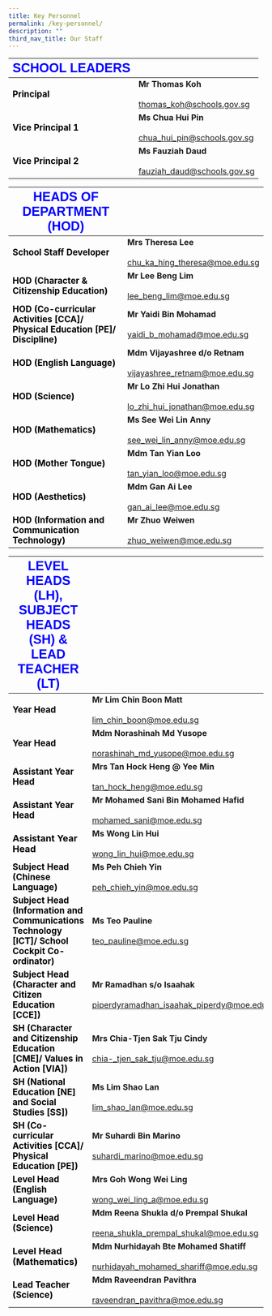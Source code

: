 ```yaml
---
title: Key Personnel
permalink: /key-personnel/
description: ""
third_nav_title: Our Staff
---
```

|  <strong style="color: blue; font-size: 25px; font-family: Arial;">SCHOOL LEADERS</strong>  |                         |
|------------------|----------------------------------------------------|
|<strong style="color: black; font-size: 17px;">Principal</strong>| **Mr Thomas Koh**<br><br><a href="mailto:thomas_koh@schools.gov.sg">thomas_koh@schools.gov.sg</a>     |
| <strong style="color: black; font-size: 17px;">Vice Principal 1</strong>| **Ms Chua Hui Pin**<br><br><a href="mailto:CHUA_Hui_Pin@schools.gov.sg">chua_hui_pin@schools.gov.sg</a> |
| <strong style="color: black; font-size: 17px;">Vice Principal 2</strong> | **Ms Fauziah Daud**<br><br><a href="mailto:fauziah_daud@schools.gov.sg">fauziah_daud@schools.gov.sg</a> |



| <strong style="color: blue; font-size: 25px; font-family: Arial;">HEADS OF DEPARTMENT (HOD)</strong>   |                                                       |
|------------------------------------------------------------------|-----------------------------------------------------------------|
| <strong style="color: black; font-size: 17px;">School Staff Developer</strong>    | **Mrs Theresa Lee**<br><br><a href="mailto:chu_ka_hing_theresa@moe.edu.sg">chu_ka_hing_theresa@moe.edu.sg</a>          |
| <strong style="color: black; font-size: 17px;">HOD (Character &amp; Citizenship Education) </strong>| **Mr Lee Beng Lim**<br><br><a href="mailto:lee_beng_lim@moe.edu.sg">lee_beng_lim@moe.edu.sg</a>             |
| <strong style="color: black; font-size: 17px;">HOD (Co-curricular Activities [CCA]/ Physical Education [PE]/ Discipline) </strong> | **Mr Yaidi Bin Mohamad**<br><br><a href="mailto:yaidi_b_mohamad@moe.edu.sg"> yaidi_b_mohamad@moe.edu.sg</a>         |
| <strong style="color: black; font-size: 17px;">HOD (English Language) </strong>                                                   | **Mdm Vijayashree d/o Retnam**<br><br><a href="mailto:vijayashree_retnam@moe.edu.sg">vijayashree_retnam@moe.edu.sg</a> |
| <strong style="color: black; font-size: 17px;">HOD (Science)</strong>                                                            | **Mr Lo Zhi Hui Jonathan**<br><br><a href="mailto:lo_zhi_hui_jonathan@moe.edu.sg">lo_zhi_hui_jonathan@moe.edu.sg</a>    |
| <strong style="color: black; font-size: 17px;">HOD (Mathematics)</strong>                                                         | **Ms See Wei Lin Anny**<br><br><a href="mailto:see_wei_lin_anny@moe.edu.sg">see_wei_lin_anny@moe.edu.sg</a>          |
| <strong style="color: black; font-size: 17px;">HOD (Mother Tongue)</strong>                                                       | **Mdm Tan Yian Loo**<br><br><a href="mailto:tan_yian_loo@moe.edu.sg">tan_yian_loo@moe.edu.sg</a>                |
| <strong style="color: black; font-size: 17px;">HOD (Aesthetics)</strong>                                                           | **Mdm Gan Ai Lee**<br><br><a href="mailto:gan_ai_lee@moe.edu.sg">gan_ai_lee@moe.edu.sg</a>                   |
| <strong style="color: black; font-size: 17px;">HOD (Information and Communication Technology)</strong>                                                                   | **Mr Zhuo Weiwen**<br><br><a href="mailto:zhuo_weiwen@moe.edu.sg">zhuo_weiwen@moe.edu.sg</a>                |

| <strong style="color: blue; font-size: 25px; font-family: Arial;">LEVEL HEADS (LH), SUBJECT HEADS (SH) &amp; LEAD TEACHER (LT)</strong>                                                  |                                                                                  |
|---------------------------------------------------------------------------------------------|----------------------------------------------------------------------------------|
| <strong style="color: black; font-size: 17px;">Year Head</strong>                                                                                    | **Mr Lim Chin Boon Matt**<br><br><a href="mailto:lim_chin_boon@moe.edu.sg">lim_chin_boon@moe.edu.sg</a>                            |
| <strong style="color: black; font-size: 17px;">Year Head</strong>                         | **Mdm Norashinah Md Yusope**<br><br><a href="mailto:norashinah_md_yusope@moe.edu.sg">norashinah_md_yusope@moe.edu.sg</a>        |
| <strong style="color: black; font-size: 17px;">Assistant Year Head</strong>                                                                         | **Mrs Tan Hock Heng @ Yee Min**<br><br><a href="mailto:tan_hock_heng@moe.edu.sg">tan_hock_heng@moe.edu.sg</a>                      |
| <strong style="color: black; font-size: 17px;">Assistant Year Head</strong>         | **Mr Mohamed Sani Bin Mohamed Hafid**<br><br><a href="mailto:mohamed_sani@moe.edu.sg">mohamed_sani@moe.edu.sg</a>            |
| <strong style="color: black; font-size: 18px;">Assistant Year Head</strong>                     | **Ms Wong Lin Hui**<br><br><a href="mailto:wong_lin_hui@moe.edu.sg">wong_lin_hui@moe.edu.sg</a>                                   |
| <strong style="color: black; font-size: 17px;">Subject Head (Chinese Language) </strong>                                                            | **Ms Peh Chieh Yin**<br><br><a href="mailto:peh_chieh_yin@moe.edu.sg">peh_chieh_yin@moe.edu.sg</a>                                |
| <strong style="color: black; font-size: 17px;">Subject Head (Information and Communications Technology [ICT]/ School Cockpit Co-ordinator) </strong> | **Ms Teo Pauline**<br><br><a href="mailto:teo_pauline@moe.edu.sg">teo_pauline@moe.edu.sg                                   |
|  <strong style="color: black; font-size: 17px;">Subject Head (Character and Citizen Education [CCE]) </strong>                                        | **Mr Ramadhan s/o Isaahak**<br><br>  piperdyramadhan_isaahak_piperdy@moe.edu.sg       |
| <strong style="color: black; font-size: 17px;">SH (Character and Citizenship Education [CME]/ Values in Action [VIA]) </strong>                      | **Mrs Chia-Tjen Sak Tju Cindy**<br><br></a><a href="mailto:chia-_tjen_sak_tju@moe.edu.sg">chia-_tjen_sak_tju@moe.edu.sg</a>                 |
| <strong style="color: black; font-size: 17px;">SH (National Education [NE] and Social Studies [SS])  </strong>                                      | **Ms Lim Shao Lan**<br><br><a href="mailto:lim_shao_lan@moe.edu.sg">lim_shao_lan@moe.edu.sg</a>                                 |
| <strong style="color: black; font-size: 17px;">SH (Co-curricular Activities [CCA]/ Physical Education [PE]) </strong>                               | **Mr Suhardi Bin Marino**<br><br><a href="mailto:suhardi_marino@moe.edu.sg">suhardi_marino@moe.edu.sg</a>                           |
| <strong style="color: black; font-size: 17px;">Level Head (English Language)  </strong>                                                              | **Mrs Goh Wong Wei Ling**<br><br><a href="mailto:wong_wei_ling_a@moe.edu.sg">wong_wei_ling_a@moe.edu.sg</a>                          |
| <strong style="color: black; font-size: 17px;">Level Head (Science)  </strong>                                                                       | **Mdm Reena Shukla d/o Prempal Shukal**<br><br><a href="mailto:reena_shukla_prempal_shukal@moe.edu.sg">reena_shukla_prempal_shukal@moe.edu.sg</a> |
| <strong style="color: black; font-size: 18px;">Level Head (Mathematics)  </strong>                                                                    | **Mdm Nurhidayah Bte Mohamed Shatiff**<br><br><a href="mailto:nurhidayah_mohamed_shariff@moe.edu.sg">nurhidayah_mohamed_shariff@moe.edu.sg</a>  |
| <strong style="color: black; font-size: 17px;">Lead Teacher (Science)    </strong>                                                                    | **Mdm Raveendran Pavithra**<br><br><a href="mailto:raveendran_pavithra@moe.edu.sg">raveendran_pavithra@moe.edu.sg</a>                   |